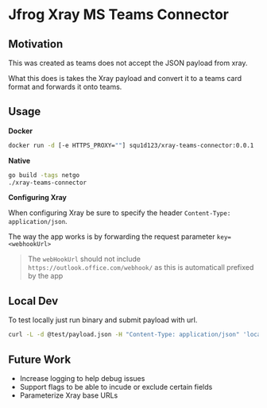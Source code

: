 # Jfrog Xray MS Teams Connector

## Motivation

This was created as teams does not accept the JSON payload from xray.

What this does is takes the Xray payload and convert it to a teams card format and forwards it onto teams.

## Usage

**Docker**

```bash
docker run -d [-e HTTPS_PROXY=""] squ1d123/xray-teams-connector:0.0.1
```

**Native**

```bash
go build -tags netgo
./xray-teams-connector
```

**Configuring Xray**

When configuring Xray be sure to specify the header `Content-Type: application/json`.

The way the app works is by forwarding the request parameter `key=<webhookUrl>`
> The `webHookUrl` should not include `https://outlook.office.com/webhook/` as this is automaticall prefixed by the app

## Local Dev

To test locally just run binary and submit payload with url.

```bash
curl -L -d @test/payload.json -H "Content-Type: application/json" 'localhost:8000/webhook?key=<webhookUrl>'
```

## Future Work

- Increase logging to help debug issues
- Support flags to be able to incude or exclude certain fields
- Parameterize Xray base URLs
